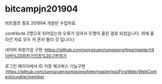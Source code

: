 # bitcampjn201904
비트캠프 종로 201904 개설반 수업자료

contribute 2명으로 되어있는데 오류가 있어서 두명이 올린 걸로 되었습니다. 
위에 올라간 자료 모두 저 혼자 올리 것 입니다:)

네이버 회원가입 구현
:https://github.com/songzuen/songsong/tree/master/네이버%20회원가입창%20구현하기

로그인 페이지에서 ID 저장 체크박스 기능구현
:https://github.com/songzuen/songsong/tree/master/jsp/FirstWeb/WebContent/cookie/member
